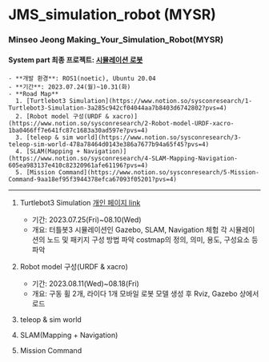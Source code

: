 # JMS_simulation_robot (MYSR)
### Minseo Jeong Making_Your_Simulation_Robot(MYSR)

#### System part 최종 프로젝트: [시뮬레이션 로봇](https://www.notion.so/sysconresearch/7fc4a65881794b37a0d292a61730601c?pvs=4)
    - **개발 환경**: ROS1(noetic), Ubuntu 20.04
    - **기간**: 2023.07.24(월)~10.31(화)
    - **Road Map**
      1. [Turtlebot3 Simulation](https://www.notion.so/sysconresearch/1-Turtlebot3-Simulation-3a285c942cf04044aa7b8403d6742802?pvs=4)
      2. [Robot model 구성(URDF & xacro)](https://www.notion.so/sysconresearch/2-Robot-model-URDF-xacro-1ba0466ff7e641fc87c1683a30ad597e?pvs=4)
      3. [teleop & sim world](https://www.notion.so/sysconresearch/3-teleop-sim-world-478a78464d0143e386a7677b94a65f45?pvs=4)
      4. [SLAM(Mapping + Navigation)](https://www.notion.so/sysconresearch/4-SLAM-Mapping-Navigation-605ea983137e410c82320961afe61196?pvs=4)
      5. [Mission Command](https://www.notion.so/sysconresearch/5-Mission-Command-9aa18ef95f3944378efca67093f05201?pvs=4)

--------------------------

1. Turtlebot3 Simulation [개인 페이지 link](https://www.notion.so/sysconresearch/Assign3_Robot-simulation-1-e0c62e254a2e4a6c885b16e239e11809)
   - 기간: 2023.07.25(Fri)~08.10(Wed)
   - 개요: 터틀봇3 시뮬레이션인 Gazebo, SLAM, Navigation 체험
          각 시뮬레이션의 노드 및 패키지 구성 방법 파악
          costmap의 정의, 의미, 용도, 구성요소 등 파악
    
2. Robot model 구성(URDF & xacro)
   - 기간: 2023.08.11(Wed)~08.18(Fri)
   - 개요: 구동 휠 2개, 라이다 1개 모바일 로봇 모델 생성 후 Rviz, Gazebo 상에서 로드
   
3. teleop & sim world   
4. SLAM(Mapping + Navigation)
5. Mission Command
